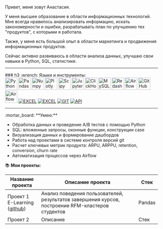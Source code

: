 Привет, меня зовут Анастасия.

У меня высшее образование в области информационных технологий. Мне всегда нравилось анализировать информацию, искать закономерности и ошибки, разрабатывать план по улучшению тех "продуктов", с которыми я работала.

Также, у меня есть большой опыт в области маркетинга и продвижения информационных продуктов.

Сейчас активно развиваюсь в области анализа данных, улучшаю свои навыки в Python, SQL, статистике.

<hr>
### h3 :wrench: Языки и инструменты:

<div dir="auto">
  <a target="_blank" rel="noopener noreferrer nofollow" href="https://camo.githubusercontent.com/28b1c53c653f8e5fc61381621de2804096f40d4fa347cfd460e05ce2d27fb4e7/68747470733a2f2f696d672e736869656c64732e696f2f62616467652f707974686f6e2d77686974653f6c6f676f3d707974686f6e267374796c653d666f722d7468652d6261646765"><img src="https://camo.githubusercontent.com/28b1c53c653f8e5fc61381621de2804096f40d4fa347cfd460e05ce2d27fb4e7/68747470733a2f2f696d672e736869656c64732e696f2f62616467652f707974686f6e2d77686974653f6c6f676f3d707974686f6e267374796c653d666f722d7468652d6261646765" title="Python" alt="Python" height="40" data-canonical-src="https://img.shields.io/badge/python-white?logo=python&amp;style=for-the-badge" style="max-width: 100%;"></a> 
  <a target="_blank" rel="noopener noreferrer nofollow" href="https://camo.githubusercontent.com/da027079ccf94fa4b4944c31991d83a6d205d17b78b35f5df74b73de6a2332fe/68747470733a2f2f696d672e736869656c64732e696f2f62616467652f70616e6461732d77686974653f6c6f676f3d70616e646173266c6f676f436f6c6f723d626c7565267374796c653d666f722d7468652d6261646765"><img src="https://camo.githubusercontent.com/da027079ccf94fa4b4944c31991d83a6d205d17b78b35f5df74b73de6a2332fe/68747470733a2f2f696d672e736869656c64732e696f2f62616467652f70616e6461732d77686974653f6c6f676f3d70616e646173266c6f676f436f6c6f723d626c7565267374796c653d666f722d7468652d6261646765" title="Pandas" alt="Pandas" height="40" data-canonical-src="https://img.shields.io/badge/pandas-white?logo=pandas&amp;logoColor=blue&amp;style=for-the-badge" style="max-width: 100%;"></a> 
  <a target="_blank" rel="noopener noreferrer nofollow" href="https://camo.githubusercontent.com/20a27700804acdabda6c74063b7b61a37ccb0af10fc412fd229c006ff397478d/68747470733a2f2f696d672e736869656c64732e696f2f62616467652f6e756d70792d77686974653f6c6f676f3d6e756d7079266c6f676f436f6c6f723d626c7565267374796c653d666f722d7468652d6261646765"><img src="https://camo.githubusercontent.com/20a27700804acdabda6c74063b7b61a37ccb0af10fc412fd229c006ff397478d/68747470733a2f2f696d672e736869656c64732e696f2f62616467652f6e756d70792d77686974653f6c6f676f3d6e756d7079266c6f676f436f6c6f723d626c7565267374796c653d666f722d7468652d6261646765" title="Numpy" alt="Numpy" height="40" data-canonical-src="https://img.shields.io/badge/numpy-white?logo=numpy&amp;logoColor=blue&amp;style=for-the-badge" style="max-width: 100%;"></a> 
  <a target="_blank" rel="noopener noreferrer nofollow" href="https://camo.githubusercontent.com/a76a48a328b89ebc4db82a502ab657c38a0c07313f12dd0ab08baec4604e227a/68747470733a2f2f696d672e736869656c64732e696f2f62616467652f706c6f746c792d77686974653f6c6f676f3d706c6f746c79266c6f676f436f6c6f723d626c7565267374796c653d666f722d7468652d6261646765"><img src="https://camo.githubusercontent.com/a76a48a328b89ebc4db82a502ab657c38a0c07313f12dd0ab08baec4604e227a/68747470733a2f2f696d672e736869656c64732e696f2f62616467652f706c6f746c792d77686974653f6c6f676f3d706c6f746c79266c6f676f436f6c6f723d626c7565267374796c653d666f722d7468652d6261646765" title="Plotly" alt="Plotly" height="40" data-canonical-src="https://img.shields.io/badge/plotly-white?logo=plotly&amp;logoColor=blue&amp;style=for-the-badge" style="max-width: 100%;"></a> 
  <a target="_blank" rel="noopener noreferrer nofollow" href="https://camo.githubusercontent.com/ad6a54478a9d2369b77709df1c38e622ebea987e709e868719494f7e1776a9ed/68747470733a2f2f696d672e736869656c64732e696f2f62616467652f53636970792d77686974653f6c6f676f3d5363697079266c6f676f436f6c6f723d626c61636b267374796c653d666f722d7468652d6261646765"><img src="https://camo.githubusercontent.com/ad6a54478a9d2369b77709df1c38e622ebea987e709e868719494f7e1776a9ed/68747470733a2f2f696d672e736869656c64732e696f2f62616467652f53636970792d77686974653f6c6f676f3d5363697079266c6f676f436f6c6f723d626c61636b267374796c653d666f722d7468652d6261646765" title="Scipy" alt="Scipy" height="40" data-canonical-src="https://img.shields.io/badge/Scipy-white?logo=Scipy&amp;logoColor=black&amp;style=for-the-badge" style="max-width: 100%;"></a> 
  <a target="_blank" rel="noopener noreferrer nofollow" href="https://camo.githubusercontent.com/1a82ab2d783fdc9c1173f8ba75bb0da0f3af5370522707dd91a566c124dca02d/68747470733a2f2f696d672e736869656c64732e696f2f62616467652f4a7570797465725f6e6f7465626f6f6b2d77686974653f6c6f676f3d4a757079746572267374796c653d666f722d7468652d6261646765"><img src="https://camo.githubusercontent.com/1a82ab2d783fdc9c1173f8ba75bb0da0f3af5370522707dd91a566c124dca02d/68747470733a2f2f696d672e736869656c64732e696f2f62616467652f4a7570797465725f6e6f7465626f6f6b2d77686974653f6c6f676f3d4a757079746572267374796c653d666f722d7468652d6261646765" title="Jupyter" alt="Jupyter" height="40" data-canonical-src="https://img.shields.io/badge/Jupyter_notebook-white?logo=Jupyter&amp;style=for-the-badge" style="max-width: 100%;"></a> 
  <a target="_blank" rel="noopener noreferrer nofollow" href="https://camo.githubusercontent.com/4525fc63d333e1f41b6c5949d383538c77bb3f14ebf50e0a35b86c2ca1c5fe5b/68747470733a2f2f696d672e736869656c64732e696f2f62616467652f436c69636b686f7573652d77686974653f6c6f676f3d436c69636b686f757365267374796c653d666f722d7468652d6261646765"><img src="https://camo.githubusercontent.com/4525fc63d333e1f41b6c5949d383538c77bb3f14ebf50e0a35b86c2ca1c5fe5b/68747470733a2f2f696d672e736869656c64732e696f2f62616467652f436c69636b686f7573652d77686974653f6c6f676f3d436c69636b686f757365267374796c653d666f722d7468652d6261646765" title="ClickHouse" alt="ClickHouse" height="40" data-canonical-src="https://img.shields.io/badge/Clickhouse-white?logo=Clickhouse&amp;style=for-the-badge" style="max-width: 100%;"></a> 
  <a target="_blank" rel="noopener noreferrer nofollow" href="https://camo.githubusercontent.com/65c72ae39da2e2008a595e4962b71b480fb58edfb62763e94db5a9330abfdcc9/68747470733a2f2f696d672e736869656c64732e696f2f62616467652f6d7953514c2d77686974653f6c6f676f3d6d7953514c2673267374796c653d666f722d7468652d6261646765"><img src="https://camo.githubusercontent.com/65c72ae39da2e2008a595e4962b71b480fb58edfb62763e94db5a9330abfdcc9/68747470733a2f2f696d672e736869656c64732e696f2f62616467652f6d7953514c2d77686974653f6c6f676f3d6d7953514c2673267374796c653d666f722d7468652d6261646765" title="MySQL" alt="MySQL" height="40" data-canonical-src="https://img.shields.io/badge/mySQL-white?logo=mySQL&amp;s&amp;style=for-the-badge" style="max-width: 100%;"></a>
  <a target="_blank" rel="noopener noreferrer nofollow" href="https://camo.githubusercontent.com/fe48744b8c25f444eca41482863aa61bb317b67632bf10e6113ce31decfc3010/68747470733a2f2f696d672e736869656c64732e696f2f62616467652f7265646173682d77686974653f6c6f676f3d726564617368266c6f676f436f6c6f723d626c61636b267374796c653d666f722d7468652d6261646765"><img src="https://camo.githubusercontent.com/fe48744b8c25f444eca41482863aa61bb317b67632bf10e6113ce31decfc3010/68747470733a2f2f696d672e736869656c64732e696f2f62616467652f7265646173682d77686974653f6c6f676f3d726564617368266c6f676f436f6c6f723d626c61636b267374796c653d666f722d7468652d6261646765" title="Redash" alt="Redash" height="40" data-canonical-src="https://img.shields.io/badge/redash-white?logo=redash&amp;logoColor=black&amp;style=for-the-badge" style="max-width: 100%;"></a> 
  <a target="_blank" rel="noopener noreferrer nofollow" href="https://camo.githubusercontent.com/704de73d12af61a60bd66618a3729fab4f754f892a06ed3a8f9cc93835f176c3/68747470733a2f2f696d672e736869656c64732e696f2f62616467652f5461626c6561752d77686974653f6c6f676f3d5461626c6561752673266c6f676f436f6c6f723d79656c6c6f77267374796c653d666f722d7468652d6261646765"><img src="https://camo.githubusercontent.com/704de73d12af61a60bd66618a3729fab4f754f892a06ed3a8f9cc93835f176c3/68747470733a2f2f696d672e736869656c64732e696f2f62616467652f5461626c6561752d77686974653f6c6f676f3d5461626c6561752673266c6f676f436f6c6f723d79656c6c6f77267374796c653d666f722d7468652d6261646765" title="Airflow" alt="Airflow" height="40" data-canonical-src="https://img.shields.io/badge/Tableau-white?logo=Tableau&amp;s&amp;logoColor=yellow&amp;style=for-the-badge" style="max-width: 100%;"></a> 
  <a target="_blank" rel="noopener noreferrer nofollow" href="https://camo.githubusercontent.com/a8bc9fb6122786a98557ed47f202ae51634261b54b64032c7f623cbefdcd889c/68747470733a2f2f696d672e736869656c64732e696f2f62616467652f6769746875622d77686974653f6c6f676f3d676974687562266c6f676f436f6c6f723d626c61636b267374796c653d666f722d7468652d6261646765"><img src="https://camo.githubusercontent.com/a8bc9fb6122786a98557ed47f202ae51634261b54b64032c7f623cbefdcd889c/68747470733a2f2f696d672e736869656c64732e696f2f62616467652f6769746875622d77686974653f6c6f676f3d676974687562266c6f676f436f6c6f723d626c61636b267374796c653d666f722d7468652d6261646765" title="GitHub" alt="GitHub" height="40" data-canonical-src="https://img.shields.io/badge/github-white?logo=github&amp;logoColor=black&amp;style=for-the-badge" style="max-width: 100%;"></a> 
  <a target="_blank" rel="noopener noreferrer nofollow" href="https://camo.githubusercontent.com/a5e9296e66bc941d9d1ad1362cdf3d89919e489f7cf3cc5c23215aa3bed43686/68747470733a2f2f696d672e736869656c64732e696f2f62616467652f416972666c6f772d77686974653f6c6f676f3d416972666c6f77267374796c653d666f722d7468652d6261646765"><img src="https://camo.githubusercontent.com/a5e9296e66bc941d9d1ad1362cdf3d89919e489f7cf3cc5c23215aa3bed43686/68747470733a2f2f696d672e736869656c64732e696f2f62616467652f416972666c6f772d77686974653f6c6f676f3d416972666c6f77267374796c653d666f722d7468652d6261646765" title="Airflow" alt="Airflow" height="40" data-canonical-src="https://img.shields.io/badge/Airflow-white?logo=Airflow&amp;style=for-the-badge" style="max-width: 100%;"></a> 
<a target="_blank" rel="noopener noreferrer nofollow" href="https://camo.githubusercontent.com/4b072e0f35a58f96403d65fd9e6994493a41a82c964451dae444db480326fbbc/68747470733a2f2f696d672e736869656c64732e696f2f62616467652f2d455843454c2d46463f7374796c653d666f722d7468652d6261646765266c6f676f3d455843454c"><img src="https://camo.githubusercontent.com/4b072e0f35a58f96403d65fd9e6994493a41a82c964451dae444db480326fbbc/68747470733a2f2f696d672e736869656c64732e696f2f62616467652f2d455843454c2d46463f7374796c653d666f722d7468652d6261646765266c6f676f3d455843454c" alt="EXCEL" data-canonical-src="https://img.shields.io/badge/-EXCEL-FF?style=for-the-badge&amp;logo=EXCEL" style="max-width: 100%;"></a>
<a target="_blank" rel="noopener noreferrer nofollow" href="https://camo.githubusercontent.com/6a5fa3ba7ce89ddcc6d0f5b25f426f8f3974bdb3d6eaedd50468a5bbb2c6d18c/68747470733a2f2f696d672e736869656c64732e696f2f62616467652f2d476f6f676c655f5368656574732d4646463f7374796c653d666f722d7468652d6261646765266c6f676f3d476f6f676c65536865657473"><img src="https://camo.githubusercontent.com/6a5fa3ba7ce89ddcc6d0f5b25f426f8f3974bdb3d6eaedd50468a5bbb2c6d18c/68747470733a2f2f696d672e736869656c64732e696f2f62616467652f2d476f6f676c655f5368656574732d4646463f7374796c653d666f722d7468652d6261646765266c6f676f3d476f6f676c65536865657473" alt="EXCEL" data-canonical-src="https://img.shields.io/badge/-Google_Sheets-FFF?style=for-the-badge&amp;logo=GoogleSheets" style="max-width: 100%;"></a>
<a target="_blank" rel="noopener noreferrer nofollow" href="https://camo.githubusercontent.com/d4e09430089af7dad99ca18e19dca73896f08132b004ed159eed9e0d15096801/68747470733a2f2f696d672e736869656c64732e696f2f62616467652f2d4749542d4646463f7374796c653d666f722d7468652d6261646765266c6f676f3d474954"><img src="https://camo.githubusercontent.com/d4e09430089af7dad99ca18e19dca73896f08132b004ed159eed9e0d15096801/68747470733a2f2f696d672e736869656c64732e696f2f62616467652f2d4749542d4646463f7374796c653d666f722d7468652d6261646765266c6f676f3d474954" alt="GIT" data-canonical-src="https://img.shields.io/badge/-GIT-FFF?style=for-the-badge&amp;logo=GIT" style="max-width: 100%;"></a>
<a target="_blank" rel="noopener noreferrer nofollow" href="https://camo.githubusercontent.com/baaf5e1a9158523784ea96088085eeb4b44ac2932739d1dfa4eee337ee7977af/68747470733a2f2f696d672e736869656c64732e696f2f62616467652f2d4150492d4646363630303f7374796c653d666f722d7468652d6261646765266c6f676f3d415049"><img src="https://camo.githubusercontent.com/baaf5e1a9158523784ea96088085eeb4b44ac2932739d1dfa4eee337ee7977af/68747470733a2f2f696d672e736869656c64732e696f2f62616467652f2d4150492d4646363630303f7374796c653d666f722d7468652d6261646765266c6f676f3d415049" alt="API" data-canonical-src="https://img.shields.io/badge/-API-FF6600?style=for-the-badge&amp;logo=API" style="max-width: 100%;"></a>
  
</div>
<hr>
:mortar_board: **Умею:**

* Обработка данных и проведение А/В тестов с помощью Python
* SQL: вложенные запросы, оконные функции, конструкции case
* Визуализация данных и формирование дашбордов
* Работа над проектами в системе контроля версий git
* Расчет ключевых метрик продукта: ARPU, ARPPU, retention, conversion, churn rate
* Автоматизация процессов через Airflow

:books: **Мои проекты:**

| Название проекта     | Описание проекта                       | Стек                            |
| -------------------- | -------------------------------------- | ------------------------------- |
| Проект 1<br>E-Learning<br>([github](https://github.com/ASemenova0106/Learning))  | Анализ поведения пользователей, результатов завершения курсов, построение RFM-кластеров студентов  | Pandas  |
| Проект 2  | Описание  | Стек  |
